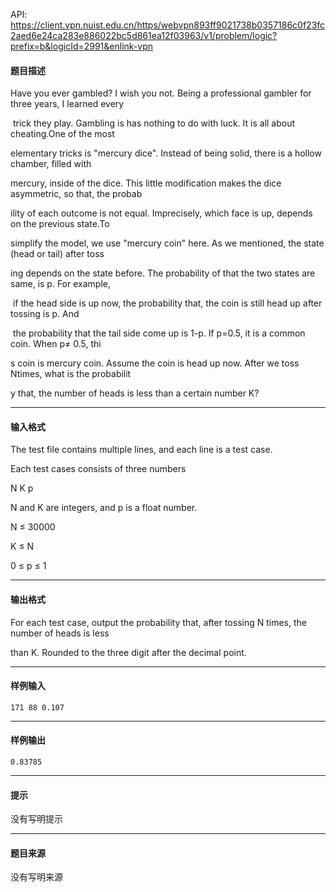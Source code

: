 API: https://client.vpn.nuist.edu.cn/https/webvpn893ff9021738b0357186c0f23fc2aed6e24ca283e886022bc5d861ea12f03963/v1/problem/logic?prefix=b&logicId=2991&enlink-vpn

#### 题目描述

Have you ever gambled? I wish you not. Being a professional gambler for three years, I learned every

 trick they play. Gambling is has nothing to do with luck. It is all about cheating.One of the most 

elementary tricks is "mercury dice". Instead of being solid, there is a hollow chamber, filled with 

mercury, inside of the dice. This little modification makes the dice asymmetric, so that, the probab

ility of each outcome is not equal. Imprecisely, which face is up, depends on the previous state.To 

simplify the model, we use "mercury coin" here. As we mentioned, the state (head or tail) after toss

ing depends on the state before. The probability of that the two states are same, is p. For example,

 if the head side is up now, the probability that, the coin is still head up after tossing is p. And

 the probability that the tail side come up is 1-p. If p=0.5, it is a common coin. When p≠ 0.5, thi

s coin is mercury coin. Assume the coin is head up now. After we toss Ntimes, what is the probabilit

y that, the number of heads is less than a certain number K?

---

#### 输入格式

The test file contains multiple lines, and each line is a test case. 

Each test cases consists of three numbers

N K p

N and K are integers, and p is a float number. 

N ≤ 30000

K ≤ N

0 ≤ p ≤ 1

---

#### 输出格式

For each test case, output the probability that, after tossing N times, the number of heads is less 

than K. Rounded to the three digit after the decimal point.

---

#### 样例输入
```
171 88 0.107

```

---

#### 样例输出
```
0.83785
```

---

#### 提示

没有写明提示

---

#### 题目来源

没有写明来源